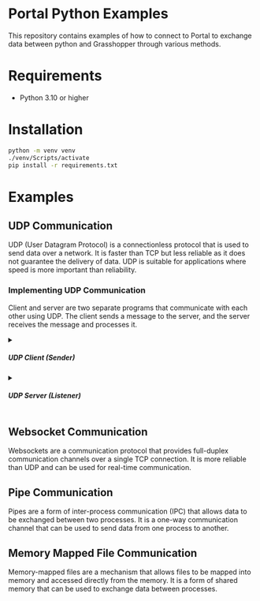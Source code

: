 # Portal Python Examples
This repository contains examples of how to connect to Portal to exchange data between python and Grasshopper through various methods.

# Requirements
- Python 3.10 or higher

# Installation
```bash
python -m venv venv
./venv/Scripts/activate
pip install -r requirements.txt
```


# Examples
## UDP Communication
UDP (User Datagram Protocol) is a connectionless protocol that is used to send data over a network. It is faster than TCP but less reliable as it does not guarantee the delivery of data. UDP is suitable for applications where speed is more important than reliability.

### Implementing UDP Communication

Client and server are two separate programs that communicate with each other using UDP. The client sends a message to the server, and the server receives the message and processes it.
<details>
<summary><h5>UDP Client (Sender)</h5></a></summary>

#### 1.a. Define `UDPClient` class
```python
class UDPClient:
    def __init__(self):
        self.sock = None

    def __enter__(self):
        try:
            self.sock = socket.socket(socket.AF_INET, socket.SOCK_DGRAM)
            print("UDP socket created successfully.")
            return self.sock
        except socket.error as err:
            print(f"Failed to create socket. Error: {err}")
            raise

    def __exit__(self, exc_type, exc_val, exc_tb):
        if self.sock:
            self.sock.close()
            print("UDP socket closed.")
```

#### 1.b. Define the `main` function
```python
def main():
    """Main function to run the UDP client."""
    server_ip = "127.0.0.1"  # Replace with the server IP address
    server_port = 6000  # Replace with the server port
    message = "hey there"  # Replace with your message

    with UDPClient() as client:
        try:
            # main logic to send message
            client.sendto(message.encode("utf-8"), (server_ip, server_port))
            print(f"Message sent to {server_ip}:{server_port}")
        except socket.error as err:
            print(f"Failed to send message. Error: {err}")
            raise

if __name__ == "__main__":
    main()
```
</details>

<details>
<summary><h5>UDP Server (Listener)</h5></a></summary>

#### 1. Define `UDPServer` class
```python
class UDPServer:
    def __init__(self, ip, port):
        self.ip = ip
        self.port = port
        self.sock = None

    def __enter__(self):
        self.sock = socket.socket(socket.AF_INET, socket.SOCK_DGRAM)
        self.sock.bind((self.ip, self.port))
        # Set the socket to non-blocking mode to handle KeyboardInterrupt immediately
        self.sock.setblocking(False)
        print(f"UDP Server listening on {self.ip}:{self.port}")
        return self.sock

    def __exit__(self, exc_type, exc_val, exc_tb):
        if self.sock:
            self.sock.close()
            print("Server socket has been closed.")
        return False  # Do not suppress exceptions
```

#### 2. Define the `main` function
```python
def main():
    ip = "127.0.0.1"
    port = 6000

    with UDPServer(ip, port) as server_socket:
        try:
            while True:
                # Using select to check for available data with a timeout interval of 1 second to handle KeyboardInterrupt
                # import select
                ready_to_read, _, _ = select.select([server_socket], [], [], 1)
                if ready_to_read:
                    data, addr = server_socket.recvfrom(4096)
                    if data:
                        message = data.decode("utf-8")
                        print(f"Received message from {addr}: {message}")
        except Exception as e:
            print(f"Error: {e}")
        except KeyboardInterrupt:
            print("Server shutdown requested by user.")


if __name__ == "__main__":
    main()
```

</details>


## Websocket Communication

Websockets are a communication protocol that provides full-duplex communication channels over a single TCP connection. It is more reliable than UDP and can be used for real-time communication.



## Pipe Communication

Pipes are a form of inter-process communication (IPC) that allows data to be exchanged between two processes. It is a one-way communication channel that can be used to send data from one process to another.


## Memory Mapped File Communication

Memory-mapped files are a mechanism that allows files to be mapped into memory and accessed directly from the memory. It is a form of shared memory that can be used to exchange data between processes.

